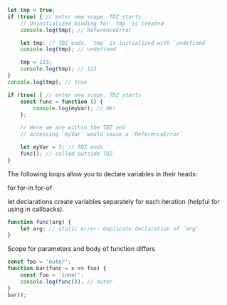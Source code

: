 ```js
let tmp = true;
if (true) { // enter new scope, TDZ starts
    // Uninitialized binding for `tmp` is created
    console.log(tmp); // ReferenceError

    let tmp; // TDZ ends, `tmp` is initialized with `undefined`
    console.log(tmp); // undefined

    tmp = 123;
    console.log(tmp); // 123
}
console.log(tmp); // true
```

```js
if (true) { // enter new scope, TDZ starts
    const func = function () {
        console.log(myVar); // OK!
    };

    // Here we are within the TDZ and
    // accessing `myVar` would cause a `ReferenceError`

    let myVar = 3; // TDZ ends
    func(); // called outside TDZ
}
```

The following loops allow you to declare variables in their heads:

for
for-in
for-of

let declarations create variables separately for each iteration (helpful for
using in callbacks).

```js
function func(arg) {
    let arg; // static error: duplicate declaration of `arg`
}
```

Scope for parameters and body of function differs

```js
const foo = 'outer';
function bar(func = x => foo) {
    const foo = 'inner';
    console.log(func()); // outer
}
bar();
```
